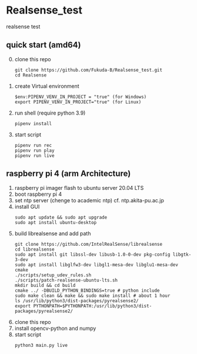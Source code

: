 # Realsense_test
realsense test

## quick start (amd64)
0. clone this repo
   ```
   git clone https://github.com/Fukuda-B/Realsense_test.git
   cd Realsense
   ```
1. create Virtual environment
   ```
   $env:PIPENV_VENV_IN_PROJECT = "true" (for Windows)
   export PIPENV_VENV_IN_PROJECT="true" (for Linux)
   ```
2. run shell (require python 3.9)
   ```
   pipenv install
   ```
3. start script
   ```
   pipenv run rec
   pipenv run play
   pipenv run live
   ```

## raspberry pi 4 (arm Architecture)
1. raspberry pi imager flash to ubuntu server 20.04 LTS
2. boot raspberry pi 4
3. set ntp server (chenge to academic ntp) cf. ntp.akita-pu.ac.jp
4. install GUI
   ```
   sudo apt update && sudo apt upgrade
   sudo apt install ubuntu-desktop
   ```
5. build librealsense and add path
   ```
   git clone https://github.com/IntelRealSense/librealsense
   cd librealsense
   sudo apt install git libssl-dev libusb-1.0-0-dev pkg-config libgtk-3-dev
   sudo apt install libglfw3-dev libgl1-mesa-dev libglu1-mesa-dev cmake
   ./scripts/setup_udev_rules.sh
   ./scripts/patch-realsense-ubuntu-lts.sh
   mkdir build && cd build
   cmake ../ -DBUILD_PYTHON_BINDINGS=true # python include
   sudo make clean && make && sudo make install # about 1 hour
   ls /usr/lib/python3/dist-packages/pyrealsense2/
   export PYTHONPATH=$PYTHONPATH:/usr/lib/python3/dist-packages/pyrealsense2/
   ```
6. clone this repo
7. install opencv-python and numpy
8. start script
   ```
   python3 main.py live
   ```